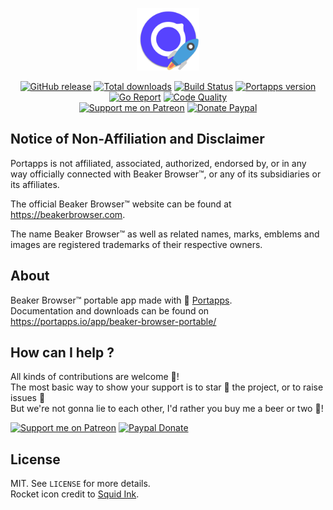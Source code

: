<p align="center"><a href="https://portapps.io/app/beaker-browser-portable/" target="_blank"><img width="100" src="https://github.com/portapps/beaker-browser-portable/blob/master/res/papp.png"></a></p>

<p align="center">
  <a href="https://portapps.io/app/beaker-browser-portable/#download"><img src="https://img.shields.io/github/release/portapps/beaker-browser-portable.svg?style=flat-square" alt="GitHub release"></a>
  <a href="https://portapps.io/app/beaker-browser-portable/#download"><img src="https://img.shields.io/github/downloads/portapps/beaker-browser-portable/total.svg?style=flat-square" alt="Total downloads"></a>
  <a href="https://travis-ci.com/portapps/beaker-browser-portable"><img src="https://img.shields.io/travis/com/portapps/beaker-browser-portable/master.svg?style=flat-square" alt="Build Status"></a>
  <a href="https://github.com/portapps/portapps"><img src="https://img.shields.io/badge/portapps-1.26.1-479fdb.svg?style=flat-square" alt="Portapps version"></a>
  <a href="https://goreportcard.com/report/github.com/portapps/beaker-browser-portable"><img src="https://goreportcard.com/badge/github.com/portapps/beaker-browser-portable?style=flat-square" alt="Go Report"></a>
  <a href="https://www.codacy.com/app/portapps/beaker-browser-portable"><img src="https://img.shields.io/codacy/grade/ff93092d2c7e44c2bea369e143cbb8f5.svg?style=flat-square" alt="Code Quality"></a>
  <br /><a href="https://www.patreon.com/crazymax"><img src="https://img.shields.io/badge/donate-patreon-f96854.svg?logo=patreon&style=flat-square" alt="Support me on Patreon"></a>
  <a href="https://www.paypal.me/crazyws"><img src="https://img.shields.io/badge/donate-paypal-00457c.svg?logo=paypal&style=flat-square" alt="Donate Paypal"></a>
</p>

## Notice of Non-Affiliation and Disclaimer

Portapps is not affiliated, associated, authorized, endorsed by, or in any way officially connected with Beaker Browser™, or any of its subsidiaries or its affiliates.

The official Beaker Browser™ website can be found at https://beakerbrowser.com.

The name Beaker Browser™ as well as related names, marks, emblems and images are registered trademarks of their respective owners.

## About

Beaker Browser™ portable app made with 🚀 [Portapps](https://portapps.io).<br />
Documentation and downloads can be found on https://portapps.io/app/beaker-browser-portable/

## How can I help ?

All kinds of contributions are welcome :raised_hands:!<br />
The most basic way to show your support is to star :star2: the project, or to raise issues :speech_balloon:<br />
But we're not gonna lie to each other, I'd rather you buy me a beer or two :beers:!

[![Support me on Patreon](https://portapps.io/img/donate/patreon.png)](https://www.patreon.com/crazymax) 
[![Paypal Donate](https://portapps.io/img/donate/paypal.png)](https://www.paypal.me/crazyws)

## License

MIT. See `LICENSE` for more details.<br />
Rocket icon credit to [Squid Ink](http://thesquid.ink).
